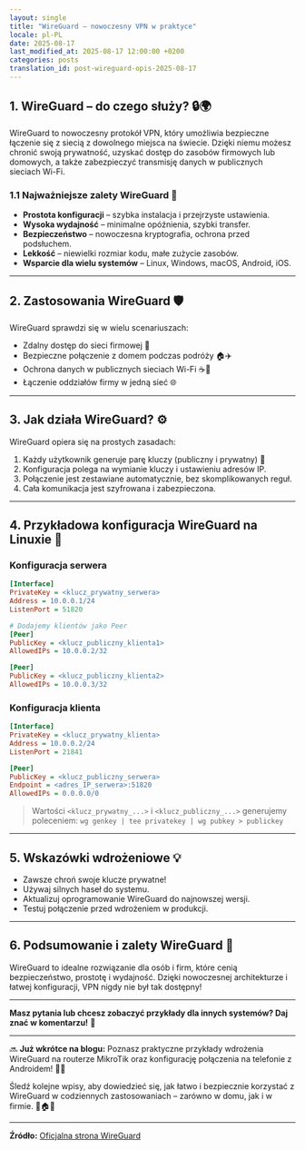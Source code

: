 ```yaml
---
layout: single
title: "WireGuard – nowoczesny VPN w praktyce"
locale: pl-PL
date: 2025-08-17
last_modified_at: 2025-08-17 12:00:00 +0200
categories: posts
translation_id: post-wireguard-opis-2025-08-17
---
```


## 1. WireGuard – do czego służy? 🔒🌍

WireGuard to nowoczesny protokół VPN, który umożliwia bezpieczne łączenie się z siecią z dowolnego miejsca na świecie. Dzięki niemu możesz chronić swoją prywatność, uzyskać dostęp do zasobów firmowych lub domowych, a także zabezpieczyć transmisję danych w publicznych sieciach Wi-Fi.

### 1.1 Najważniejsze zalety WireGuard 🚀

- **Prostota konfiguracji** – szybka instalacja i przejrzyste ustawienia.
- **Wysoka wydajność** – minimalne opóźnienia, szybki transfer.
- **Bezpieczeństwo** – nowoczesna kryptografia, ochrona przed podsłuchem.
- **Lekkość** – niewielki rozmiar kodu, małe zużycie zasobów.
- **Wsparcie dla wielu systemów** – Linux, Windows, macOS, Android, iOS.
---

## 2. Zastosowania WireGuard 🛡️
WireGuard sprawdzi się w wielu scenariuszach:
- Zdalny dostęp do sieci firmowej 🏢
- Bezpieczne połączenie z domem podczas podróży 🏠✈️
- Ochrona danych w publicznych sieciach Wi-Fi ☕📶
- Łączenie oddziałów firmy w jedną sieć 🌐
---

## 3. Jak działa WireGuard? ⚙️

WireGuard opiera się na prostych zasadach:
1. Każdy użytkownik generuje parę kluczy (publiczny i prywatny) 🔑
2. Konfiguracja polega na wymianie kluczy i ustawieniu adresów IP.
3. Połączenie jest zestawiane automatycznie, bez skomplikowanych reguł.
4. Cała komunikacja jest szyfrowana i zabezpieczona.

---

## 4. Przykładowa konfiguracja WireGuard na Linuxie 🐧

### Konfiguracja serwera

```ini
[Interface]
PrivateKey = <klucz_prywatny_serwera>
Address = 10.0.0.1/24
ListenPort = 51820

# Dodajemy klientów jako Peer
[Peer]
PublicKey = <klucz_publiczny_klienta1>
AllowedIPs = 10.0.0.2/32

[Peer]
PublicKey = <klucz_publiczny_klienta2>
AllowedIPs = 10.0.0.3/32
```

### Konfiguracja klienta

```ini
[Interface]
PrivateKey = <klucz_prywatny_klienta>
Address = 10.0.0.2/24
ListenPort = 21841

[Peer]
PublicKey = <klucz_publiczny_serwera>
Endpoint = <adres_IP_serwera>:51820
AllowedIPs = 0.0.0.0/0
```

> Wartości `<klucz_prywatny_...>` i `<klucz_publiczny_...>` generujemy poleceniem:
> `wg genkey | tee privatekey | wg pubkey > publickey`

---

## 5. Wskazówki wdrożeniowe 💡

- Zawsze chroń swoje klucze prywatne!
- Używaj silnych haseł do systemu.
- Aktualizuj oprogramowanie WireGuard do najnowszej wersji.
- Testuj połączenie przed wdrożeniem w produkcji.

---

## 6. Podsumowanie i zalety WireGuard 🎯

WireGuard to idealne rozwiązanie dla osób i firm, które cenią bezpieczeństwo, prostotę i wydajność. Dzięki nowoczesnej architekturze i łatwej konfiguracji, VPN nigdy nie był tak dostępny!

---

**Masz pytania lub chcesz zobaczyć przykłady dla innych systemów? Daj znać w komentarzu!** 💬

---

🔜 **Już wkrótce na blogu:**
Poznasz praktyczne przykłady wdrożenia WireGuard na routerze MikroTik oraz konfigurację połączenia na telefonie z Androidem! 📱🛜

Śledź kolejne wpisy, aby dowiedzieć się, jak łatwo i bezpiecznie korzystać z WireGuard w codziennych zastosowaniach – zarówno w domu, jak i w firmie. 🚦🏠🏢

---

**Źródło:** [Oficjalna strona WireGuard](https://www.wireguard.com/)

